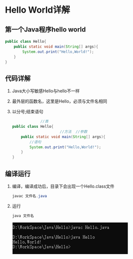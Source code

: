 # Hello World详解

## 第一个Java程序hello world

``` Java
public class Hello{
    public static void main(String[] args){
        System.out.print("Hello,World!");
    }
}
```

## 代码详解

1. Java大小写敏感Hello与hello不一样

2. 最外层的函数名，这里是Hello，必须与文件名相同

3. 以分号;结束语句

   ``` java
                //类
   public class Hello{ 
                         //方法  //参数
       public static void main(String[] args){  
           //语句
           System.out.print("Hello,World!");
       }
   }
   ```

   

## 编译运行

1. 编译，编译成功后，目录下会出现一个Hello.class文件

   ``` java
   javac 文件名.java
   ```

2. 运行

   ``` java
   java 文件名
   ```

   ![Hello World](photo/Hello.png)